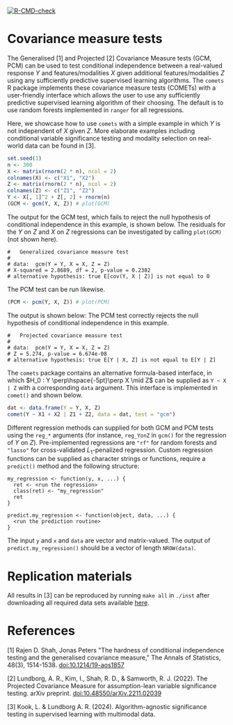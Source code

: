 <!-- badges: start -->
[![R-CMD-check](https://github.com/LucasKook/comet/actions/workflows/R-CMD-check.yaml/badge.svg)](https://github.com/LucasKook/comet/actions/workflows/R-CMD-check.yaml)
<!-- badges: end -->

# Covariance measure tests

The Generalised [1] and Projected [2] Covariance Measure tests (GCM, PCM) can be
used to test conditional independence between a real-valued response $Y$ and
features/modalities $X$ given additional features/modalities $Z$ using any
sufficiently predictive supervised learning algorithms. The `comets` R package
implements these covariance measure tests (COMETs) with a user-friendly
interface which allows the user to use any sufficiently predictive supervised
learning algorithm of their choosing. The default is to use random forests
implemented in `ranger` for all regressions.

Here, we showcase how to use `comets` with a simple example in which $Y$ is
not independent of $X$ given $Z$. More elaborate examples including conditional
variable significance testing and modality selection on real-world data can be
found in [3].

```r
set.seed(1)
n <- 300
X <- matrix(rnorm(2 * n), ncol = 2)
colnames(X) <- c("X1", "X2")
Z <- matrix(rnorm(2 * n), ncol = 2)
colnames(Z) <- c("Z1", "Z2")
Y <- X[, 1]^2 + Z[, 2] + rnorm(n)
(GCM <- gcm(Y, X, Z)) # plot(GCM)
```

The output for the GCM test, which fails to reject the null hypothesis of
conditional independence in this example, is shown below. The residuals
for the $Y$ on $Z$ and $X$ on $Z$ regressions can be investigated by
calling `plot(GCM)` (not shown here).

```
#   Generalized covariance measure test
#
# data:  gcm(Y = Y, X = X, Z = Z)
# X-squared = 2.8689, df = 2, p-value = 0.2382
# alternative hypothesis: true E[cov(Y, X | Z)] is not equal to 0
```

The PCM test can be run likewise.

```r
(PCM <- pcm(Y, X, Z)) # plot(PCM)
```

The output is shown below: The PCM test correctly rejects the null hypothesis of
conditional independence in this example.

```
#   Projected covariance measure test
#
# data:  pcm(Y = Y, X = X, Z = Z)
# Z = 5.274, p-value = 6.674e-08
# alternative hypothesis: true E[Y | X, Z] is not equal to E[Y | Z]
```

The `comets` package contains an alternative formula-based interface,
in which $H_0 : Y \perp\hspace{-5pt}\perp X \mid Z$ can be supplied
as `Y ~ X | Z` with a corresponding `data` argument. This interface
is implemented in `comet()` and shown below.

```r
dat <- data.frame(Y = Y, X, Z)
comet(Y ~ X1 + X2 | Z1 + Z2, data = dat, test = "gcm")
```

Different regression methods can supplied for both GCM and PCM tests
using the `reg_*` arguments (for instance, `reg_YonZ` in `gcm()` for
the regression of $Y$ on $Z$). Pre-implemented regressions are `"rf"`
for random forests and `"lasso"` for cross-validated $L_1$-penalized
regression. Custom regression functions can be supplied as character
strings or functions, require a `predict()` method and the following
structure:

```
my_regression <- function(y, x, ...) {
  ret <- <run the regression>
  class(ret) <- "my_regression"
  ret
}

predict.my_regression <- function(object, data, ...) {
  <run the prediction routine>
}
```

The input `y` and `x` and `data` are vector and matrix-valued. The output of
`predict.my_regression()` should be a vector of length `NROW(data)`.

# Replication materials

All results in [3] can be reproduced by running `make all` in `./inst`
after downloading all required data sets available [here](TODO).

# References

[1] Rajen D. Shah, Jonas Peters "The hardness of conditional independence
testing and the generalised covariance measure," The Annals of Statistics,
48(3), 1514-1538. [doi:10.1214/19-aos1857](https://doi.org/10.1214/19-aos1857)

[2] Lundborg, A. R., Kim, I., Shah, R. D., & Samworth, R. J. (2022). The
Projected Covariance Measure for assumption-lean variable significance testing.
arXiv preprint.
[doi:10.48550/arXiv.2211.02039](https://doi.org/10.48550/arXiv.2211.02039)

[3] Kook, L. & Lundborg A. R. (2024). Algorithm-agnostic significance testing in
supervised learning with multimodal data.

